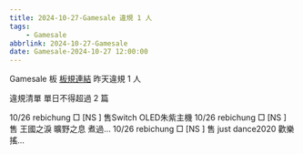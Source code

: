 ```yaml
---
title: 2024-10-27-Gamesale 違規 1 人
tags:
    - Gamesale
abbrlink: 2024-10-27-Gamesale
date: Gamesale-2024-10-27 12:00:00
---
```

Gamesale 板 [板規連結](https://www.ptt.cc/bbs/Gossiping/M.1637425085.A.07D.html)
昨天違規 1 人
<!-- more -->

違規清單
單日不得超過 2 篇

10/26 rebichung □ [NS  ] 售Switch OLED朱紫主機
10/26 rebichung □ [NS  ] 售 王國之淚 曠野之息 煮過…
10/26 rebichung □ [NS  ] 售 just dance2020 歡樂搖…